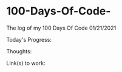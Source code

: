 # 100-Days-Of-Code-
The log of my 100 Days Of Code 
01/21/2021

Today's Progress: 

Thoughts: 

Link(s) to work:
